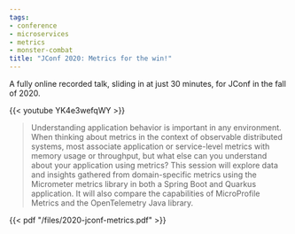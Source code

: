 ```yaml
---
tags:
- conference
- microservices
- metrics
- monster-combat
title: "JConf 2020: Metrics for the win!"
---
```


A fully online recorded talk, sliding in at just 30 minutes, for JConf in the fall of 2020.

{{< youtube YK4e3wefqWY >}}

<!--more-->

> Understanding application behavior is important in any environment. When thinking about metrics in the context of observable distributed systems, most associate application or service-level metrics with memory usage or throughput, but what else can you understand about your application using metrics? This session will explore data and insights gathered from domain-specific metrics using the Micrometer metrics library in both a Spring Boot and Quarkus application. It will also compare the capabilities of MicroProfile Metrics and the OpenTelemetry Java library.

{{< pdf "/files/2020-jconf-metrics.pdf" >}}